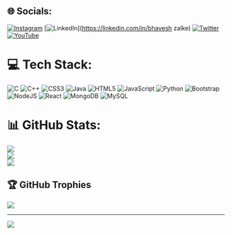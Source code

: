 
## 🌐 Socials:
[![Instagram](https://img.shields.io/badge/Instagram-%23E4405F.svg?logo=Instagram&logoColor=white)](https://instagram.com/bhaveshzalke_1628) [![LinkedIn](https://img.shields.io/badge/LinkedIn-%230077B5.svg?logo=linkedin&logoColor=white)](https://linkedin.com/in/bhavesh zalke) [![Twitter](https://img.shields.io/badge/Twitter-%231DA1F2.svg?logo=Twitter&logoColor=white)](https://twitter.com/@bszalke1628) [![YouTube](https://img.shields.io/badge/YouTube-%23FF0000.svg?logo=YouTube&logoColor=white)](https://youtube.com/@tech) 

# 💻 Tech Stack:
![C](https://img.shields.io/badge/c-%2300599C.svg?style=for-the-badge&logo=c&logoColor=white) ![C++](https://img.shields.io/badge/c++-%2300599C.svg?style=for-the-badge&logo=c%2B%2B&logoColor=white) ![CSS3](https://img.shields.io/badge/css3-%231572B6.svg?style=for-the-badge&logo=css3&logoColor=white) ![Java](https://img.shields.io/badge/java-%23ED8B00.svg?style=for-the-badge&logo=java&logoColor=white) ![HTML5](https://img.shields.io/badge/html5-%23E34F26.svg?style=for-the-badge&logo=html5&logoColor=white) ![JavaScript](https://img.shields.io/badge/javascript-%23323330.svg?style=for-the-badge&logo=javascript&logoColor=%23F7DF1E) ![Python](https://img.shields.io/badge/python-3670A0?style=for-the-badge&logo=python&logoColor=ffdd54) ![Bootstrap](https://img.shields.io/badge/bootstrap-%23563D7C.svg?style=for-the-badge&logo=bootstrap&logoColor=white) ![NodeJS](https://img.shields.io/badge/node.js-6DA55F?style=for-the-badge&logo=node.js&logoColor=white) ![React](https://img.shields.io/badge/react-%2320232a.svg?style=for-the-badge&logo=react&logoColor=%2361DAFB) ![MongoDB](https://img.shields.io/badge/MongoDB-%234ea94b.svg?style=for-the-badge&logo=mongodb&logoColor=white) ![MySQL](https://img.shields.io/badge/mysql-%2300f.svg?style=for-the-badge&logo=mysql&logoColor=white)
# 📊 GitHub Stats:
![](https://github-readme-stats.vercel.app/api?username=bhavesh1628&theme=dark&hide_border=false&include_all_commits=false&count_private=false)<br/>
![](https://github-readme-streak-stats.herokuapp.com/?user=bhavesh1628&theme=dark&hide_border=false)<br/>
![](https://github-readme-stats.vercel.app/api/top-langs/?username=bhavesh1628&theme=dark&hide_border=false&include_all_commits=false&count_private=false&layout=compact)

## 🏆 GitHub Trophies
![](https://github-profile-trophy.vercel.app/?username=bhavesh1628&theme=radical&no-frame=false&no-bg=false&margin-w=4)

---
[![](https://visitcount.itsvg.in/api?id=bhavesh1628&icon=0&color=12)](https://visitcount.itsvg.in)

<!-- Proudly created with GPRM ( https://gprm.itsvg.in ) -->
